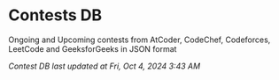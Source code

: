 # Contests DB

Ongoing and Upcoming contests from AtCoder, CodeChef, Codeforces, LeetCode and GeeksforGeeks in JSON format

*Contest DB last updated at Fri, Oct 4, 2024 3:43 AM*  

